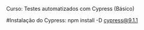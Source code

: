 
Curso: Testes automatizados com Cypress (Básico)

#Instalação do Cypress:
npm install -D cypress@9.1.1
